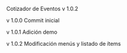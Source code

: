 Cotizador de Eventos v 1.0.2

v 1.0.0
Commit inicial

v 1.0.1
Adición demo

v 1.0.2
Modificación menús y listado de ítems